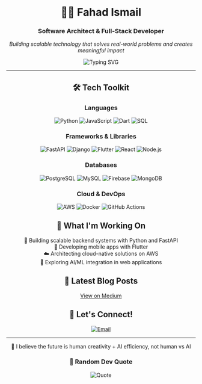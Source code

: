 <div align="center">
  
# 👨‍💻 Fahad Ismail
### Software Architect & Full-Stack Developer
*Building scalable technology that solves real-world problems and creates meaningful impact*

<img src="https://readme-typing-svg.herokuapp.com?font=Fira+Code&size=22&duration=3000&pause=1000&color=36BCF7&center=true&vCenter=true&width=600&lines=Full-Stack+Developer;Software+Architect;Problem+Solver;Clean+Code+Enthusiast" alt="Typing SVG" />

---

## 🛠️ Tech Toolkit

<div align="center">

### Languages
![Python](https://img.shields.io/badge/Python-3776AB?style=for-the-badge&logo=python&logoColor=white)
![JavaScript](https://img.shields.io/badge/JavaScript-F7DF1E?style=for-the-badge&logo=javascript&logoColor=black)
![Dart](https://img.shields.io/badge/Dart-0175C2?style=for-the-badge&logo=dart&logoColor=white)
![SQL](https://img.shields.io/badge/SQL-4479A1?style=for-the-badge&logo=mysql&logoColor=white)

### Frameworks & Libraries
![FastAPI](https://img.shields.io/badge/FastAPI-009688?style=for-the-badge&logo=fastapi&logoColor=white)
![Django](https://img.shields.io/badge/Django-092E20?style=for-the-badge&logo=django&logoColor=white)
![Flutter](https://img.shields.io/badge/Flutter-02569B?style=for-the-badge&logo=flutter&logoColor=white)
![React](https://img.shields.io/badge/React-20232A?style=for-the-badge&logo=react&logoColor=61DAFB)
![Node.js](https://img.shields.io/badge/Node.js-43853D?style=for-the-badge&logo=node.js&logoColor=white)

### Databases
![PostgreSQL](https://img.shields.io/badge/PostgreSQL-316192?style=for-the-badge&logo=postgresql&logoColor=white)
![MySQL](https://img.shields.io/badge/MySQL-005C84?style=for-the-badge&logo=mysql&logoColor=white)
![Firebase](https://img.shields.io/badge/Firebase-039BE5?style=for-the-badge&logo=Firebase&logoColor=white)
![MongoDB](https://img.shields.io/badge/MongoDB-4EA94B?style=for-the-badge&logo=mongodb&logoColor=white)

### Cloud & DevOps
![AWS](https://img.shields.io/badge/Amazon_AWS-FF9900?style=for-the-badge&logo=amazonaws&logoColor=white)
![Docker](https://img.shields.io/badge/Docker-2496ED?style=for-the-badge&logo=docker&logoColor=white)
![GitHub Actions](https://img.shields.io/badge/GitHub_Actions-2088FF?style=for-the-badge&logo=github-actions&logoColor=white)

</div>



## 💼 What I'm Working On

 🔨 Building scalable backend systems with Python and FastAPI <br>
 📱 Developing mobile apps with Flutter <br>
 ☁️ Architecting cloud-native solutions on AWS <br>
 🤖 Exploring AI/ML integration in web applications <br>


## 📝 Latest Blog Posts
[View on Medium](https://medium.com/@fahadismail595)
<!-- BLOG-POST-LIST:START -->
<!-- BLOG-POST-LIST:END -->

## 🤝 Let's Connect!

<div align="center">

[![Email](https://img.shields.io/badge/Gmail-D14836?style=for-the-badge&logo=gmail&logoColor=white)](mailto:fahadismail595@gmail.com)
<!--[![LinkedIn](https://img.shields.io/badge/LinkedIn-0077B5?style=for-the-badge&logo=linkedin&logoColor=white)](https://linkedin.com/in/YOUR_LINKEDIN)
[![Twitter](https://img.shields.io/badge/Twitter-1DA1F2?style=for-the-badge&logo=twitter&logoColor=white)](https://twitter.com/YOUR_TWITTER) -->

</div>

---

<div align="center">
🚀 I believe the future is human creativity + AI efficiency, not human vs AI

  
### 💭 Random Dev Quote
![Quote](https://quotes-github-readme.vercel.app/api?type=horizontal&theme=radical)



</div>
